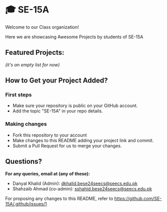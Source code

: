 # 🎓 SE-15A

Welcome to our Class organization!

Here we are showcasing Awesome Projects by students of SE-15A

## Featured Projects:

*(it's an empty list for now)*

## How to Get your Project Added?

### First steps

- Make sure your repository is public on your GitHub account.
- Add the topic "SE-15A" in your repo details.

### Making changes

- Fork this repository to your account
- Make changes to this README adding your project link and commit.
- Submit a Pull Request for us to merge your changes.

## Questions?

**For any queries, email at (any of these):**

- Danyal Khalid (Admin): dkhalid.bese24seecs@seecs.edu.pk
- Shahzaib Ahmad (co-admin): sshahid.bese24seecs@seecs.edu.pk

For proposing any changes to this README, refer to https://github.com/SE-15A/.github/issues/1
